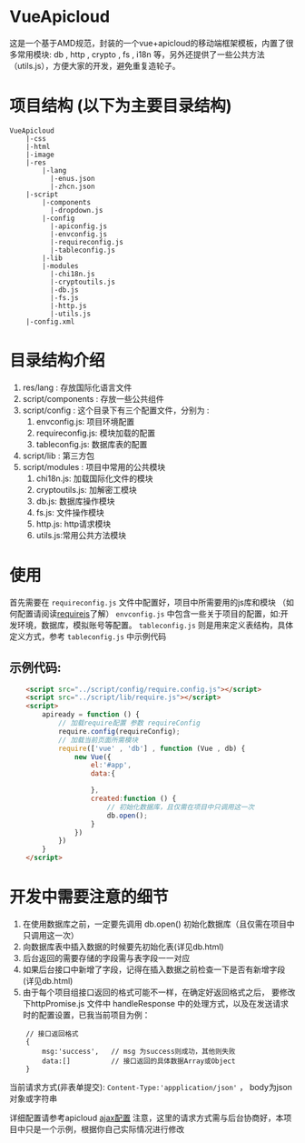 # VueApicloud
这是一个基于AMD规范，封装的一个vue+apicloud的移动端框架模板，内置了很多常用模块: db , http , crypto , fs , i18n 等，另外还提供了一些公共方法（utils.js），方便大家的开发，避免重复造轮子。

# 项目结构 (以下为主要目录结构)
```
VueApicloud
    |-css
    |-html
    |-image
    |-res
        |-lang
          |-enus.json
          |-zhcn.json
    |-script
        |-components
          |-dropdown.js
        |-config
          |-apiconfig.js
          |-envconfig.js
          |-requireconfig.js
          |-tableconfig.js
        |-lib
        |-modules
          |-chi18n.js
          |-cryptoutils.js
          |-db.js
          |-fs.js
          |-http.js
          |-utils.js
    |-config.xml
```

# 目录结构介绍

1. res/lang : 存放国际化语言文件
2. script/components : 存放一些公共组件
3. script/config :  这个目录下有三个配置文件，分别为 :
    1. envconfig.js: 项目环境配置
    2. requireconfig.js: 模块加载的配置
    3. tableconfig.js: 数据库表的配置
4. script/lib :  第三方包
5. script/modules : 项目中常用的公共模块
    1. chi18n.js: 加载国际化文件的模块
    2. cryptoutils.js: 加解密工模块
    3. db.js:   数据库操作模块
    4. fs.js:   文件操作模块
    5. http.js: http请求模块
    6. utils.js:常用公共方法模块

# 使用

首先需要在 `requireconfig.js` 文件中配置好，项目中所需要用的js库和模块 （如何配置请阅读[requirejs](https://requirejs.org/)了解）
`envconfig.js` 中包含一些关于项目的配置，如:开发环境，数据库，模拟账号等配置。
`tableconfig.js` 则是用来定义表结构，具体定义方式，参考 `tableconfig.js` 中示例代码

## 示例代码:
    
```html
    <script src="../script/config/require.config.js"></script>
    <script src="../script/lib/require.js"></script>
    <script>
        apiready = function () {
            // 加载require配置 参数 requireConfig
            require.config(requireConfig);
            // 加载当前页面所需模块
            require(['vue' , 'db'] , function (Vue , db) {
                new Vue({
                    el:'#app',
                    data:{

                    },
                    created:function () {
                        // 初始化数据库，且仅需在项目中只调用这一次
                        db.open();
                    }
                })
            })
        }
    </script>  
```

# 开发中需要注意的细节

1. 在使用数据库之前，一定要先调用 db.open() 初始化数据库（且仅需在项目中只调用这一次）
2. 向数据库表中插入数据的时候要先初始化表(详见db.html)
3. 后台返回的需要存储的字段需与表字段一一对应
4. 如果后台接口中新增了字段，记得在插入数据之前检查一下是否有新增字段(详见db.html)
5. 由于每个项目组接口返回的格式可能不一样，在确定好返回格式之后， 要修改下httpPromise.js 文件中 handleResponse 中的处理方式，以及在发送请求时的配置设置，已我当前项目为例：

```
    // 接口返回格式
    {
        msg:'success',   // msg 为success则成功，其他则失败
        data:[]          // 接口返回的具体数据Array或Object
    }
```
当前请求方式(非表单提交): `Content-Type:'appplication/json'` ， body为json对象或字符串
    
详细配置请参考apicloud [ajax配置](https://docs.apicloud.com/Client-API/api#3)
注意，这里的请求方式需与后台协商好，本项目中只是一个示例，根据你自己实际情况进行修改



